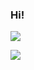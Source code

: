 ### Hi!

<img src="https://github-readme-stats.vercel.app/api?username=Bruception&&show_icons=true&title_color=ffffff&icon_color=4c2882&text_color=daf7dc&bg_color=151515">

<a href="https://www.linkedin.com/in/bruce-berrios-015582197/"><img src="https://img.icons8.com/color/50/000000/linkedin.png"></a>

<!--
**Bruception/Bruception** is a ✨ _special_ ✨ repository because its `README.md` (this file) appears on your GitHub profile.

Here are some ideas to get you started:

- 🔭 I’m currently working on ...
- 🌱 I’m currently learning ...
- 👯 I’m looking to collaborate on ...
- 🤔 I’m looking for help with ...
- 💬 Ask me about ...
- 📫 How to reach me: ...
- 😄 Pronouns: ...
- ⚡ Fun fact: ...
-->
